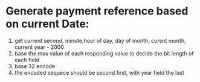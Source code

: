 
# Generate payment reference based on current Date:

1. get current second, minute,hour of day, day of month, curent month, current year - 2000
2. base the max value of each responding value to decide the bit length of each field
3. base 32 encode
4. the encoded sequece should be second first, with year field the last 
